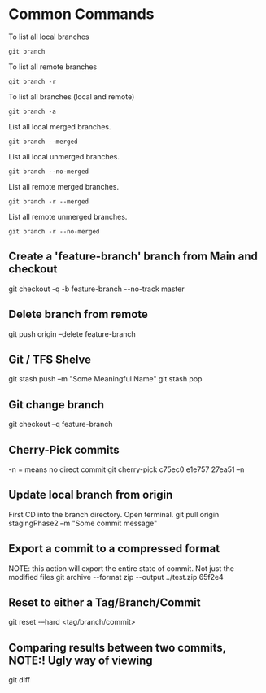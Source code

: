 # Common Commands

To list all local branches
```
git branch
```
To list all remote branches
```
git branch -r
```
To list all branches (local and remote)
```
git branch -a
```

List all local merged branches.
```
git branch --merged
```
List all local unmerged branches.
```
git branch --no-merged
```
List all remote merged branches.
```
git branch -r --merged
```
List all remote unmerged branches.
```
git branch -r --no-merged
```

## Create a 'feature-branch' branch from Main and checkout 
git checkout -q -b feature-branch --no-track master 
 
## Delete branch from remote 
git push origin –delete feature-branch 
 
## Git / TFS Shelve 
git stash push –m "Some Meaningful Name" 
git stash pop 
 
## Git change branch 
git checkout –q feature-branch 
 
## Cherry-Pick commits 
-n = means no direct commit 
git cherry-pick c75ec0 e1e757 27ea51 –n 
 
## Update local branch from origin 
First CD into the branch directory. Open terminal. 
git pull origin stagingPhase2 –m "Some commit message" 
 
## Export a commit to a compressed format 
NOTE: this action will export the entire state of commit. Not just the modified files 
git archive --format zip --output ../test.zip 65f2e4 
 
## Reset to either a Tag/Branch/Commit 
git reset -–hard <tag/branch/commit> 
 
## Comparing results between two commits, NOTE:! Ugly way of viewing 
git diff <oldCommit> <newCommit> 

